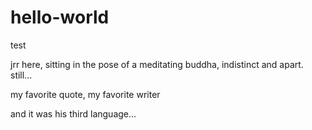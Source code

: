 # hello-world
test

jrr here, sitting in the pose of a meditating buddha, indistinct and apart.
still...

my favorite quote, my favorite writer

and it was his third language...
